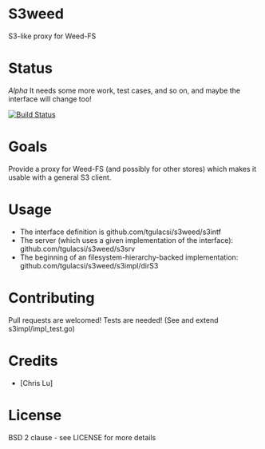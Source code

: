 # S3weed
S3-like proxy for Weed-FS

# Status

*Alpha*
It needs some more work, test cases, and so on, and maybe the interface will change too!

[![Build Status](https://travis-ci.org/tgulacsi/s3weed.png)](https://travis-ci.org/tgulacsi/s3weed)

# Goals

Provide a proxy for Weed-FS (and possibly for other stores) which makes
it usable with a general S3 client.

# Usage

  * The interface definition is github.com/tgulacsi/s3weed/s3intf
  * The server (which uses a given implementation of the interface): github.com/tgulacsi/s3weed/s3srv
  * The beginning of an filesystem-hierarchy-backed implementation: github.com/tgulacsi/s3weed/s3impl/dirS3

# Contributing

Pull requests are welcomed!
Tests are needed! (See and extend s3impl/impl_test.go)

# Credits
  * [Chris Lu]

# License

BSD 2 clause - see LICENSE for more details
